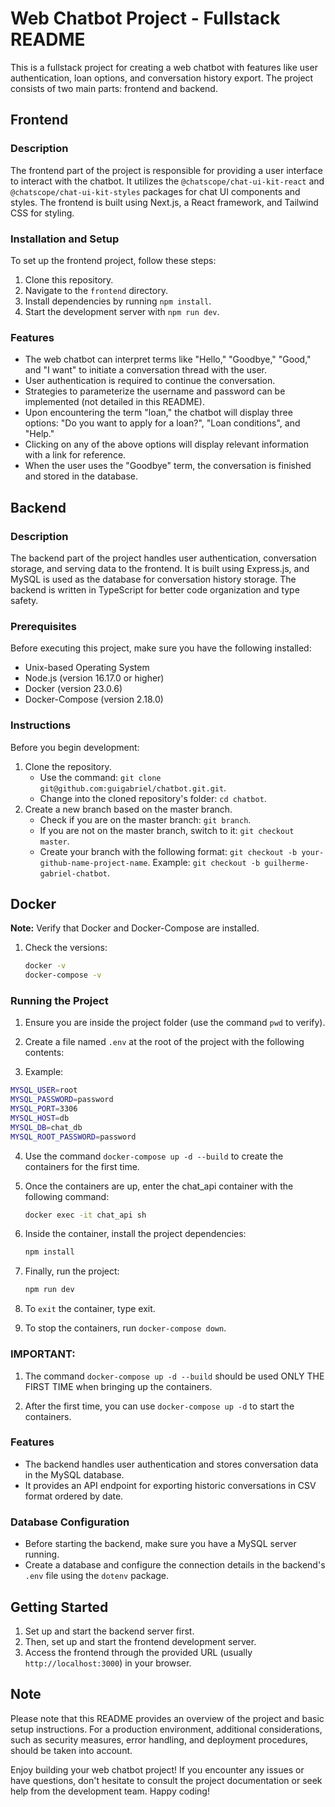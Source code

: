 # Web Chatbot Project - Fullstack README

This is a fullstack project for creating a web chatbot with features like user authentication, loan options, and conversation history export. The project consists of two main parts: frontend and backend.

## Frontend

### Description

The frontend part of the project is responsible for providing a user interface to interact with the chatbot. It utilizes the `@chatscope/chat-ui-kit-react` and `@chatscope/chat-ui-kit-styles` packages for chat UI components and styles. The frontend is built using Next.js, a React framework, and Tailwind CSS for styling.

### Installation and Setup

To set up the frontend project, follow these steps:

1. Clone this repository.
2. Navigate to the `frontend` directory.
3. Install dependencies by running `npm install`.
4. Start the development server with `npm run dev`.

### Features

- The web chatbot can interpret terms like "Hello," "Goodbye," "Good," and "I want" to initiate a conversation thread with the user.
- User authentication is required to continue the conversation.
- Strategies to parameterize the username and password can be implemented (not detailed in this README).
- Upon encountering the term "loan," the chatbot will display three options: "Do you want to apply for a loan?", "Loan conditions", and "Help."
- Clicking on any of the above options will display relevant information with a link for reference.
- When the user uses the "Goodbye" term, the conversation is finished and stored in the database.

## Backend

### Description

The backend part of the project handles user authentication, conversation storage, and serving data to the frontend. It is built using Express.js, and MySQL is used as the database for conversation history storage. The backend is written in TypeScript for better code organization and type safety.

### Prerequisites

Before executing this project, make sure you have the following installed:

- Unix-based Operating System
- Node.js (version 16.17.0 or higher)
- Docker (version 23.0.6)
- Docker-Compose (version 2.18.0)

### Instructions

Before you begin development:

1. Clone the repository.
   - Use the command: `git clone git@github.com:guigabriel/chatbot.git.git`.
   - Change into the cloned repository's folder: `cd chatbot`.
2. Create a new branch based on the master branch.
   - Check if you are on the master branch: `git branch`.
   - If you are not on the master branch, switch to it: `git checkout master`.
   - Create your branch with the following format: `git checkout -b your-github-name-project-name`.
     Example: `git checkout -b guilherme-gabriel-chatbot`.

## Docker

**Note:** Verify that Docker and Docker-Compose are installed.

1. Check the versions:
   ```bash
   docker -v
   docker-compose -v

### Running the Project

1. Ensure you are inside the project folder (use the command `pwd` to verify).
2. Create a file named `.env` at the root of the project with the following contents:

3. Example: 
```bash
MYSQL_USER=root
MYSQL_PASSWORD=password
MYSQL_PORT=3306
MYSQL_HOST=db
MYSQL_DB=chat_db
MYSQL_ROOT_PASSWORD=password
```
4. Use the command `docker-compose up -d --build` to create the containers for the first time.

5. Once the containers are up, enter the chat_api container with the following command:
    ```bash
    docker exec -it chat_api sh

6. Inside the container, install the project dependencies:
    ```bash
    npm install

7. Finally, run the project:
    ```bash
    npm run dev

8. To `exit` the container, type exit.

9. To stop the containers, run `docker-compose down`.
### IMPORTANT:

1. The command `docker-compose up -d --build` should be used ONLY THE FIRST TIME when bringing up the containers.

2. After the first time, you can use `docker-compose up -d` to start the containers.

### Features

- The backend handles user authentication and stores conversation data in the MySQL database.
- It provides an API endpoint for exporting historic conversations in CSV format ordered by date.

### Database Configuration

- Before starting the backend, make sure you have a MySQL server running.
- Create a database and configure the connection details in the backend's `.env` file using the `dotenv` package.

## Getting Started

1. Set up and start the backend server first.
2. Then, set up and start the frontend development server.
3. Access the frontend through the provided URL (usually `http://localhost:3000`) in your browser.

## Note

Please note that this README provides an overview of the project and basic setup instructions. For a production environment, additional considerations, such as security measures, error handling, and deployment procedures, should be taken into account.

Enjoy building your web chatbot project! If you encounter any issues or have questions, don't hesitate to consult the project documentation or seek help from the development team. Happy coding!
